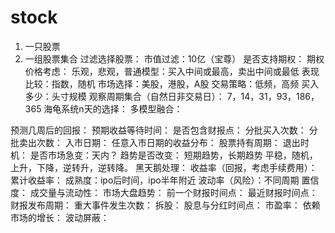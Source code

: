 # stock
1. 一只股票
2. 一组股票集合
过滤选择股票：
市值过滤：10亿（宝尊）
是否支持期权：
期权价格考虑：
乐观，悲观，普通模型：买入中间或最高，卖出中间或最低
表现比较：指数，随机
市场选择：美股，港股，A股
交易策略：低频，高频
买入多少：头寸规模
观察周期集合（自然日非交易日）：
 7，14，31，93，186，365
海龟系统n天的选择：
多模型融合：

预测几周后的回报：
预期收益等待时间：
是否包含财报点：
分批买入次数：
分批卖出次数：
入市日期：
任意入市日期的收益分布：
股票持有周期：
退出时机：
是否市场急变：天内？
趋势是否改变：
短期趋势，长期趋势
平稳，随机，上升，下降，逆转升，逆转降。
黑天鹅处理：
收益率（回报，考虑手续费用）：
累计收益率：
成熟度：ipo后时间，ipo半年附近
波动率（风险）：不同周期
置信度：
成交量与流动性：
市场大盘趋势：
前一个财报时间点：
最近财报时间点：
财报发布周期：
重大事件发生次数：
拆股：
股息与分红时间点：
市盈率：
依赖市场的增长：
波动屏蔽：